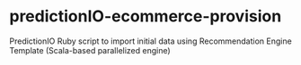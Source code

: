 # predictionIO-ecommerce-provision
PredictionIO Ruby script to import initial data using Recommendation Engine Template (Scala-based parallelized engine)
